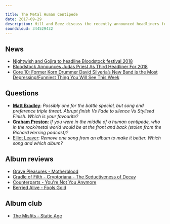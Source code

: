 ```yaml
---

title: The Metal Human Centipede
date: 2017-09-29
description: Hill and Beez discuss the recently announced headliners for Bloodstock 2018 and speculate on who might headline Download next year, they discuss the new track from former Korn drummer David Silveria’s band Core 10, there’s hilarious chat about who they’d have in their heavy metal human centipede, followed by reviews on new albums from Grave Pleasures, Cradle of Filth, Counterparts and Berried Alive, and Album Club this week is on the Misfits’ long lost debut album Static Age.
soundcloud: 344529432
---
```


## News

- [Nightwish and Gojira to headline Bloodstock festival 2018](http://teamrock.com/news/2017-08-12/nightwish-and-gojira-to-headline-bloodstock-festival-2018)
- [Bloodstock Announces Judas Priest As Third Headliner For 2018](http://www.bloodstock.uk.com/news/bloodstock-announces-judas-priest-as-third-headliner-for-2018)
- [Core 10: Former Korn Drummer David Silveria’s New Band is the Most Depressing/Funniest Thing You Will See This Week](http://www.metalsucks.net/2017/04/07/core-10-former-korn-drummer-david-silverias-new-band-is-the-most-depressingfunniest-thing-you-will-see-this-week/)


## Questions

- **[Matt Bradley](https://www.facebook.com/thatsnotmetalpodcast/posts/2182867711939761?comment_id=2182960985263767&comment_tracking=%7B%22tn%22%3A%22R5%22%7D)**: *Possibly one for the battle special, but song end preference triple threat. Abrupt finish Vs Fade to silence Vs Stylised Finish. Which is your favourite?*
- **[Graham Preston](https://www.facebook.com/thatsnotmetalpodcast/posts/2182867711939761?comment_id=2182869411939591&comment_tracking=%7B%22tn%22%3A%22R9%22%7D)**: *If you were in the middle of a human centipede, who in the rock/metal world would be at the front and back (stolen from the Richard Herring podcast)?*
- [Elliot Leaver](https://www.facebook.com/thatsnotmetalpodcast/posts/2182867711939761?comment_id=2182869121939620&comment_tracking=%7B%22tn%22%3A%22R9%22%7D): *Remove one song from an album to make it better. Which song and which album?*


## Album reviews

- [Grave Pleasures - Motherblood](https://itunes.apple.com/gb/album/motherblood/id1262214046)
- [Cradle of Filth - Cryptoriana - The Seductiveness of Decay](https://itunes.apple.com/gb/album/cryptoriana-the-seductiveness-of-decay/id1257704049)
- [Counterparts - You're Not You Anymore](https://itunes.apple.com/gb/album/youre-not-you-anymore/id1258679769)
- [Berried Alive - Fools Gold](https://itunes.apple.com/gb/album/fools-gold/id1257966955)


## Album club

- [The Misfits - Static Age](https://itunes.apple.com/gb/album/static-age/id724429372)
